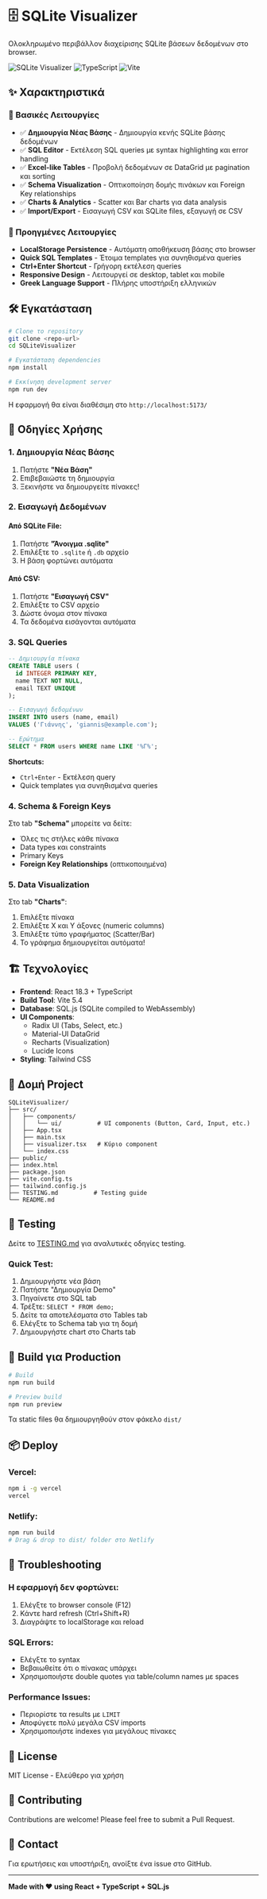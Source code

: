 # 🗄️ SQLite Visualizer

Ολοκληρωμένο περιβάλλον διαχείρισης SQLite βάσεων δεδομένων στο browser.

![SQLite Visualizer](https://img.shields.io/badge/React-18.3-blue) ![TypeScript](https://img.shields.io/badge/TypeScript-5.6-blue) ![Vite](https://img.shields.io/badge/Vite-5.4-purple)

## ✨ Χαρακτηριστικά

### 🎯 Βασικές Λειτουργίες
- ✅ **Δημιουργία Νέας Βάσης** - Δημιουργία κενής SQLite βάσης δεδομένων
- ✅ **SQL Editor** - Εκτέλεση SQL queries με syntax highlighting και error handling
- ✅ **Excel-like Tables** - Προβολή δεδομένων σε DataGrid με pagination και sorting
- ✅ **Schema Visualization** - Οπτικοποίηση δομής πινάκων και Foreign Key relationships
- ✅ **Charts & Analytics** - Scatter και Bar charts για data analysis
- ✅ **Import/Export** - Εισαγωγή CSV και SQLite files, εξαγωγή σε CSV

### 🚀 Προηγμένες Λειτουργίες
- **LocalStorage Persistence** - Αυτόματη αποθήκευση βάσης στο browser
- **Quick SQL Templates** - Έτοιμα templates για συνηθισμένα queries
- **Ctrl+Enter Shortcut** - Γρήγορη εκτέλεση queries
- **Responsive Design** - Λειτουργεί σε desktop, tablet και mobile
- **Greek Language Support** - Πλήρης υποστήριξη ελληνικών

## 🛠️ Εγκατάσταση

```bash
# Clone το repository
git clone <repo-url>
cd SQLiteVisualizer

# Εγκατάσταση dependencies
npm install

# Εκκίνηση development server
npm run dev
```

Η εφαρμογή θα είναι διαθέσιμη στο `http://localhost:5173/`

## 📖 Οδηγίες Χρήσης

### 1. Δημιουργία Νέας Βάσης
1. Πατήστε **"Νέα Βάση"**
2. Επιβεβαιώστε τη δημιουργία
3. Ξεκινήστε να δημιουργείτε πίνακες!

### 2. Εισαγωγή Δεδομένων

#### Από SQLite File:
1. Πατήστε **"Άνοιγμα .sqlite"**
2. Επιλέξτε το `.sqlite` ή `.db` αρχείο
3. Η βάση φορτώνει αυτόματα

#### Από CSV:
1. Πατήστε **"Εισαγωγή CSV"**
2. Επιλέξτε το CSV αρχείο
3. Δώστε όνομα στον πίνακα
4. Τα δεδομένα εισάγονται αυτόματα

### 3. SQL Queries

```sql
-- Δημιουργία πίνακα
CREATE TABLE users (
  id INTEGER PRIMARY KEY,
  name TEXT NOT NULL,
  email TEXT UNIQUE
);

-- Εισαγωγή δεδομένων
INSERT INTO users (name, email) 
VALUES ('Γιάννης', 'giannis@example.com');

-- Ερώτημα
SELECT * FROM users WHERE name LIKE '%Γ%';
```

**Shortcuts:**
- `Ctrl+Enter` - Εκτέλεση query
- Quick templates για συνηθισμένα queries

### 4. Schema & Foreign Keys

Στο tab **"Schema"** μπορείτε να δείτε:
- Όλες τις στήλες κάθε πίνακα
- Data types και constraints
- Primary Keys
- **Foreign Key Relationships** (οπτικοποιημένα)

### 5. Data Visualization

Στο tab **"Charts"**:
1. Επιλέξτε πίνακα
2. Επιλέξτε X και Y άξονες (numeric columns)
3. Επιλέξτε τύπο γραφήματος (Scatter/Bar)
4. Το γράφημα δημιουργείται αυτόματα!

## 🏗️ Τεχνολογίες

- **Frontend**: React 18.3 + TypeScript
- **Build Tool**: Vite 5.4
- **Database**: SQL.js (SQLite compiled to WebAssembly)
- **UI Components**: 
  - Radix UI (Tabs, Select, etc.)
  - Material-UI DataGrid
  - Recharts (Visualization)
  - Lucide Icons
- **Styling**: Tailwind CSS

## 📁 Δομή Project

```
SQLiteVisualizer/
├── src/
│   ├── components/
│   │   └── ui/          # UI components (Button, Card, Input, etc.)
│   ├── App.tsx
│   ├── main.tsx
│   ├── visualizer.tsx   # Κύριο component
│   └── index.css
├── public/
├── index.html
├── package.json
├── vite.config.ts
├── tailwind.config.js
├── TESTING.md          # Testing guide
└── README.md
```

## 🧪 Testing

Δείτε το [TESTING.md](./TESTING.md) για αναλυτικές οδηγίες testing.

### Quick Test:
1. Δημιουργήστε νέα βάση
2. Πατήστε "Δημιουργία Demo"
3. Πηγαίνετε στο SQL tab
4. Τρέξτε: `SELECT * FROM demo;`
5. Δείτε τα αποτελέσματα στο Tables tab
6. Ελέγξτε το Schema tab για τη δομή
7. Δημιουργήστε chart στο Charts tab

## 🚀 Build για Production

```bash
# Build
npm run build

# Preview build
npm run preview
```

Τα static files θα δημιουργηθούν στον φάκελο `dist/`

## 📦 Deploy

### Vercel:
```bash
npm i -g vercel
vercel
```

### Netlify:
```bash
npm run build
# Drag & drop το dist/ folder στο Netlify
```

## 🐛 Troubleshooting

### Η εφαρμογή δεν φορτώνει:
1. Ελέγξτε το browser console (F12)
2. Κάντε hard refresh (Ctrl+Shift+R)
3. Διαγράψτε το localStorage και reload

### SQL Errors:
- Ελέγξτε το syntax
- Βεβαιωθείτε ότι ο πίνακας υπάρχει
- Χρησιμοποιήστε double quotes για table/column names με spaces

### Performance Issues:
- Περιορίστε τα results με `LIMIT`
- Αποφύγετε πολύ μεγάλα CSV imports
- Χρησιμοποιήστε indexes για μεγάλους πίνακες

## 📝 License

MIT License - Ελεύθερο για χρήση

## 🤝 Contributing

Contributions are welcome! Please feel free to submit a Pull Request.

## 📧 Contact

Για ερωτήσεις και υποστήριξη, ανοίξτε ένα issue στο GitHub.

---

**Made with ❤️ using React + TypeScript + SQL.js**
